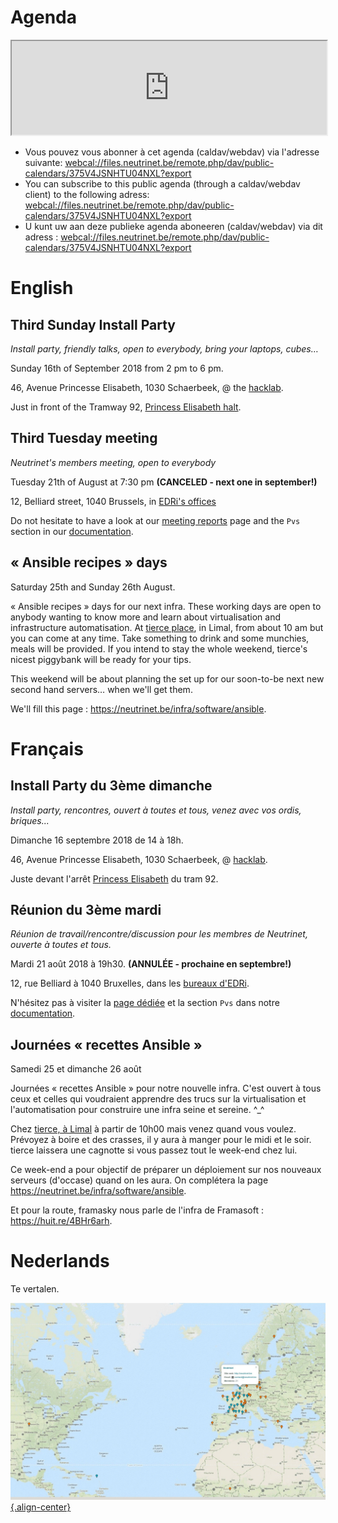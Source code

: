 <!-- TITLE: Agenda -->
<!-- SUBTITLE: Meetings, Réunions, Samenkomst, Install Parties, enz. -->

# Agenda
<iframe width="100%" src="https://files.neutrinet.be/index.php/apps/calendar/embed/375V4JSNHTU04NXL"></iframe>

  * Vous pouvez vous abonner à cet agenda (caldav/webdav) via l'adresse suivante: [webcal://files.neutrinet.be/remote.php/dav/public-calendars/375V4JSNHTU04NXL?export](webcal://files.neutrinet.be/remote.php/dav/public-calendars/375V4JSNHTU04NXL?export)
  * You can subscribe to this public agenda (through a caldav/webdav client) to the following adress: [webcal://files.neutrinet.be/remote.php/dav/public-calendars/375V4JSNHTU04NXL?export](webcal://files.neutrinet.be/remote.php/dav/public-calendars/375V4JSNHTU04NXL?export)
  * U kunt uw aan deze publieke agenda aboneeren (caldav/webdav) via dit adress : [webcal://files.neutrinet.be/remote.php/dav/public-calendars/375V4JSNHTU04NXL?export](webcal://files.neutrinet.be/remote.php/dav/public-calendars/375V4JSNHTU04NXL?export)
# English

## Third Sunday Install Party
*Install party, friendly talks, open to everybody, bring your laptops, cubes…*

Sunday 16th of September 2018 from 2 pm to 6 pm.

46, Avenue Princesse Elisabeth, 1030 Schaerbeek, @ the [hacklab](https://ps.zoethical.com/t/welcome-to-the-hacklab-bxl/1600).

Just in front of the Tramway 92, [Princess Elisabeth halt](https://www.openstreetmap.org/#map=19/50.87286/4.37672).

## Third Tuesday meeting
*Neutrinet's members meeting, open to everybody*

Tuesday 21th of August at 7:30 pm **(CANCELED - next one in september!)**
 
12, Belliard street, 1040 Brussels, in [EDRi's offices](https://osm.org/go/0EoS3yxK5?node=3396312894)

Do not hesitate to have a look at our [meeting reports](pvs) page and the `Pvs` section in our [documentation](all).


## « Ansible recipes » days

Saturday 25th and Sunday 26th August.

« Ansible recipes » days for our next infra.
These working days are open to anybody wanting to know more and learn about virtualisation and infrastructure automatisation.
At [tierce place](https://www.openstreetmap.org/way/488799960#map=19/50.69328/4.58161), in Limal, from about 10 am but you can come at any time.
Take something to drink and some munchies, meals will be provided.
If you intend to stay the whole weekend, tierce's nicest piggybank will be ready for your tips.

This weekend will be about planning the set up for our soon-to-be next new second hand servers… when we'll get them.

We'll fill this page : <https://neutrinet.be/infra/software/ansible>.


# Français
## Install Party du 3ème dimanche
*Install party, rencontres, ouvert à toutes et tous, venez avec vos ordis, briques...*

Dimanche 16 septembre 2018 de 14 à 18h.

46, Avenue Princesse Elisabeth, 1030 Schaerbeek, @ [hacklab](https://ps.zoethical.com/t/welcome-to-the-hacklab-bxl/1600).

Juste devant l'arrêt [Princess Elisabeth](https://www.openstreetmap.org/#map=19/50.87286/4.37672) du tram 92.


## Réunion du 3ème mardi
*Réunion de travail/rencontre/discussion pour les membres de Neutrinet, ouverte à toutes et tous.*

Mardi 21 août 2018 à 19h30. **(ANNULÉE - prochaine en septembre!)**

12, rue Belliard à 1040 Bruxelles, dans les [bureaux d'EDRi](https://osm.org/go/0EoS3yxK5?node=3396312894).

N'hésitez pas à visiter la [page dédiée](pvs) et la section `Pvs` dans notre [documentation](all).


## Journées « recettes Ansible »

Samedi 25 et dimanche 26 août
 
Journées « recettes Ansible » pour notre nouvelle infra.
C'est ouvert à tous ceux et celles qui voudraient apprendre des trucs sur la virtualisation et l'automatisation pour construire une infra seine et sereine. ^_^

Chez [tierce, à Limal](https://www.openstreetmap.org/way/488799960#map=19/50.69328/4.58161) à partir de 10h00 mais venez quand vous voulez.
Prévoyez à boire et des crasses, il y aura à manger pour le midi et le soir.
tierce laissera une cagnotte si vous passez tout le week-end chez lui.

Ce week-end a pour objectif de préparer un déploiement sur nos nouveaux serveurs (d'occase) quand on les aura.
On complétera la page <https://neutrinet.be/infra/software/ansible>.

Et pour la route, framasky nous parle de l'infra de Framasoft : <https://huit.re/4BHr6arh>.


# Nederlands
Te vertalen.

[![Diyisp](/uploads/diyisp.jpg "Diyisp"){.align-center}](https://db.ffdn.org/)